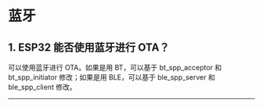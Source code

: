 # 蓝牙

<style>
body {counter-reset: h2}
  h2 {counter-reset: h3}
  h2:before {counter-increment: h2; content: counter(h2) ". "}
  h3:before {counter-increment: h3; content: counter(h2) "." counter(h3) ". "}
  h2.nocount:before, h3.nocount:before, { content: ""; counter-increment: none }
</style>

## ESP32 能否使用蓝牙进行 OTA？

可以使用蓝牙进行 OTA。如果是用 BT，可以基于 bt_spp_acceptor 和 bt_spp_initiator 修改；如果是用 BLE，可以基于 ble_spp_server 和 ble_spp_client 修改。

---
